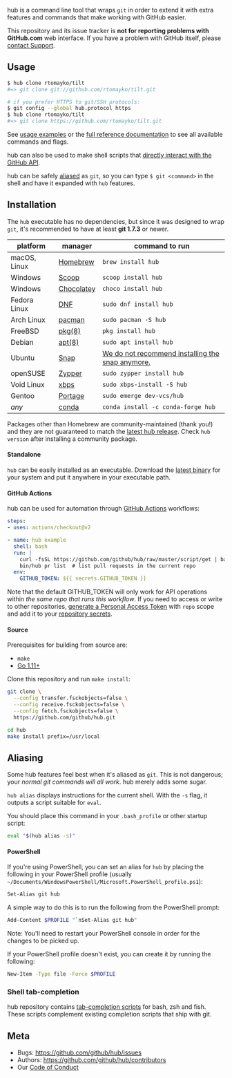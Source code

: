 hub is a command line tool that wraps `git` in order to extend it with extra
features and commands that make working with GitHub easier.

This repository and its issue tracker is **not for reporting problems with
GitHub.com** web interface. If you have a problem with GitHub itself, please
[contact Support](https://github.com/contact).

Usage
-----

``` sh
$ hub clone rtomayko/tilt
#=> git clone git://github.com/rtomayko/tilt.git

# if you prefer HTTPS to git/SSH protocols:
$ git config --global hub.protocol https
$ hub clone rtomayko/tilt
#=> git clone https://github.com/rtomayko/tilt.git
```

See [usage examples](https://hub.github.com/#developer) or the [full reference
documentation](https://hub.github.com/hub.1.html) to see all available commands
and flags.

hub can also be used to make shell scripts that [directly interact with the
GitHub API](https://hub.github.com/#scripting).

hub can be safely [aliased](#aliasing) as `git`, so you can type `$ git
<command>` in the shell and have it expanded with `hub` features.

Installation
------------

The `hub` executable has no dependencies, but since it was designed to wrap
`git`, it's recommended to have at least **git 1.7.3** or newer.

platform | manager | command to run
---------|---------|---------------
macOS, Linux | [Homebrew](https://docs.brew.sh/Installation) | `brew install hub`
Windows | [Scoop](http://scoop.sh/) | `scoop install hub`
Windows | [Chocolatey](https://chocolatey.org/) | `choco install hub`
Fedora Linux | [DNF](https://fedoraproject.org/wiki/DNF) | `sudo dnf install hub`
Arch Linux | [pacman](https://wiki.archlinux.org/index.php/pacman) | `sudo pacman -S hub`
FreeBSD | [pkg(8)](http://man.freebsd.org/pkg/8) | `pkg install hub`
Debian | [apt(8)](https://manpages.debian.org/buster/apt/apt.8.en.html) | `sudo apt install hub`
Ubuntu | [Snap](https://snapcraft.io) | [We do not recommend installing the snap anymore.](https://github.com/github/hub/issues?q=is%3Aissue+snap)
openSUSE | [Zypper](https://en.opensuse.org/SDB:Zypper_manual) | `sudo zypper install hub`
Void Linux | [xbps](https://github.com/void-linux/xbps) | `sudo xbps-install -S hub`
Gentoo | [Portage](https://wiki.gentoo.org/wiki/Portage) | `sudo emerge dev-vcs/hub`
_any_ | [conda](https://docs.conda.io/en/latest/) | `conda install -c conda-forge hub`


Packages other than Homebrew are community-maintained (thank you!) and they
are not guaranteed to match the [latest hub release][latest]. Check `hub
version` after installing a community package.

#### Standalone

`hub` can be easily installed as an executable. Download the [latest
binary][latest] for your system and put it anywhere in your executable path.

#### GitHub Actions

hub can be used for automation through [GitHub Actions][] workflows:
```yaml
steps:
- uses: actions/checkout@v2

- name: hub example
  shell: bash
  run: |
    curl -fsSL https://github.com/github/hub/raw/master/script/get | bash -s 2.14.1
    bin/hub pr list  # list pull requests in the current repo
  env:
    GITHUB_TOKEN: ${{ secrets.GITHUB_TOKEN }}
```

Note that the default GITHUB_TOKEN will only work for API operations within _the
same repo that runs this workflow_. If you need to access or write to other
repositories, [generate a Personal Access Token][pat] with `repo` scope and add
it to your [repository secrets][].


[github actions]: https://help.github.com/en/actions/automating-your-workflow-with-github-actions
[pat]: https://github.com/settings/tokens
[repository secrets]: https://help.github.com/en/actions/automating-your-workflow-with-github-actions/creating-and-using-encrypted-secrets

#### Source

Prerequisites for building from source are:

* `make`
* [Go 1.11+](https://golang.org/doc/install)

Clone this repository and run `make install`:

```sh
git clone \
  --config transfer.fsckobjects=false \
  --config receive.fsckobjects=false \
  --config fetch.fsckobjects=false \
  https://github.com/github/hub.git

cd hub
make install prefix=/usr/local
```

Aliasing
--------

Some hub features feel best when it's aliased as `git`. This is not dangerous; your
_normal git commands will all work_. hub merely adds some sugar.

`hub alias` displays instructions for the current shell. With the `-s` flag, it
outputs a script suitable for `eval`.

You should place this command in your `.bash_profile` or other startup script:

``` sh
eval "$(hub alias -s)"
```

#### PowerShell

If you're using PowerShell, you can set an alias for `hub` by placing the
following in your PowerShell profile (usually
`~/Documents/WindowsPowerShell/Microsoft.PowerShell_profile.ps1`):

``` sh
Set-Alias git hub
```

A simple way to do this is to run the following from the PowerShell prompt:

``` sh
Add-Content $PROFILE "`nSet-Alias git hub"
```

Note: You'll need to restart your PowerShell console in order for the changes to be picked up.

If your PowerShell profile doesn't exist, you can create it by running the following:

``` sh
New-Item -Type file -Force $PROFILE
```

### Shell tab-completion

hub repository contains [tab-completion scripts](./etc) for bash, zsh and fish.
These scripts complement existing completion scripts that ship with git.

Meta
----

* Bugs: <https://github.com/github/hub/issues>
* Authors: <https://github.com/github/hub/contributors>
* Our [Code of Conduct](https://github.com/github/hub/blob/master/CODE_OF_CONDUCT.md)


[latest]: https://github.com/github/hub/releases/latest
